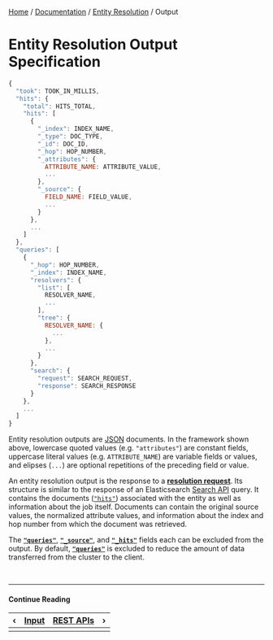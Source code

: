 [Home](/) / [Documentation](/docs) / [Entity Resolution](/docs/entity-resolution) / Output


# <a name="output">Entity Resolution Output Specification</a>

```javascript
{
  "took": TOOK_IN_MILLIS,
  "hits": {
    "total": HITS_TOTAL,
    "hits": [
      {
        "_index": INDEX_NAME,
        "_type": DOC_TYPE,
        "_id": DOC_ID,
        "_hop": HOP_NUMBER,
        "_attributes": {
          ATTRIBUTE_NAME: ATTRIBUTE_VALUE,
          ...
        },
        "_source": {
          FIELD_NAME: FIELD_VALUE,
          ...
        }
      },
      ...
    ]
  },
  "queries": [
    {
      "_hop": HOP_NUMBER,
      "_index": INDEX_NAME,
      "resolvers": {
        "list": [
          RESOLVER_NAME,
          ...
        ],
        "tree": {
          RESOLVER_NAME: {
            ...
          },
          ...
        }
      },
      "search": {
        "request": SEARCH_REQUEST,
        "response": SEARCH_RESPONSE
      }
    },
    ...
  ]
}
```

Entity resolution outputs are [JSON](https://www.json.org/) documents. In the framework shown above, lowercase quoted values
(e.g. `"attributes"`) are constant fields, uppercase literal values (e.g. `ATTRIBUTE_NAME`) are variable fields or values,
and elipses (`...`) are optional repetitions of the preceding field or value.

An entity resolution output is the response to a **[resolution request](/docs/rest-apis/resolution-api)**. Its structure is
similar to the response of an Elasticsearch [Search API](https://www.elastic.co/guide/en/elasticsearch/reference/current/search.html) query.
It contains the documents ([`"hits"`](#hits.hits)) associated with the entity as well as information about the job itself.
Documents can contain the original source values, the normalized attribute values, and information about the index and hop number
from which the document was retrieved.

The **[`"queries"`](#queries)**, **[`"_source"`](#hits.hits.DOCUMENT._source)**, and **[`"_hits"`](#hits)** fields each can be excluded
from the output. By default, **[`"queries"`](#queries)** is excluded to reduce the amount of data transferred from the cluster to the client.


&nbsp;

----

#### Continue Reading

|&#8249;|[Input](/docs/entity-resolution/input)|[REST APIs](/docs/rest-apis)|&#8250;|
|:---|:---|---:|---:|
|    |    |    |    |